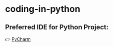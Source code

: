 # coding-in-python

## Preferred IDE for Python Project:
👉 [PyCharm](https://www.jetbrains.com/pycharm/download/download-thanks.html?platform=windows&code=PCC)
